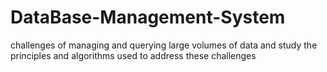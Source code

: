 # DataBase-Management-System
challenges of managing and querying large volumes of data and study the principles and algorithms used to address these challenges
